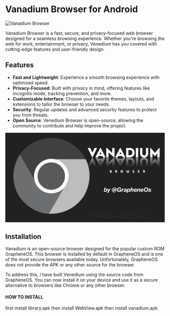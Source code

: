 # Vanadium Browser for Android

![Vanadium Browser](https://github.com/xtractionn/Venedium-browser/blob/d97c2f01a4abe37300a18772309d0af4e28d4269/vanadium.png)


Vanadium Browser is a fast, secure, and privacy-focused web browser designed for a seamless browsing experience. Whether you're browsing the web for work, entertainment, or privacy, Venedium has you covered with cutting-edge features and user-friendly design.

## Features

- **Fast and Lightweight**: Experience a smooth browsing experience with optimized speed.
- **Privacy-Focused**: Built with privacy in mind, offering features like incognito mode, tracking prevention, and more.
- **Customizable Interface**: Choose your favorite themes, layouts, and extensions to tailor the browser to your needs.
- **Security**: Regular updates and advanced security features to protect you from threats.
- **Open Source**: Venedium Browser is open-source, allowing the community to contribute and help improve the project.

![Vanadium Browser](https://github.com/xtractionn/Vanadium-browser/blob/0080f51fabd98a90433f70da1dcb405c1f9fb6dc/IMG_20250308_210547_552.jpg)

## Installation

Vanadium is an open-source browser designed for the popular custom ROM GrapheneOS. This browser is installed by default in GrapheneOS and is one of the most secure browsers available today. Unfortunately, GrapheneOS does not provide the APK or any other source for the browser.

To address this, I have built Venedium using the source code from GrapheneOS. You can now install it on your device and use it as a secure alternative to browsers like Chrome or any other browser.

#### HOW TO INSTALL
first install library.apk then 
install WebView.apk then 
install vanadium.apk

